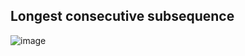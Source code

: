 ## Longest consecutive subsequence 

![image](https://user-images.githubusercontent.com/23376002/202886280-d778a8e1-e0fd-4938-8f40-4323586c5721.png)


